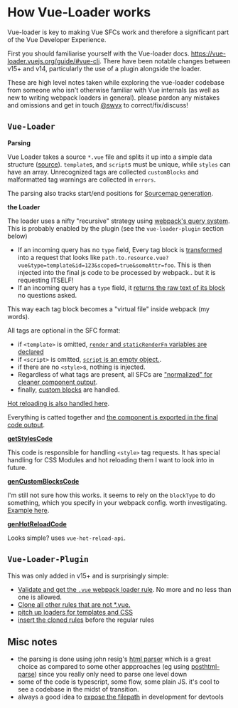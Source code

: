 # How Vue-Loader works

Vue-loader is key to making Vue SFCs work and therefore a significant part of the Vue Developer Experience.

First you should familiarise yourself with the Vue-loader docs. https://vue-loader.vuejs.org/guide/#vue-cli. There have been notable changes between v15+ and v14, particularly the use of a plugin alongside the loader.

These are high level notes taken while exploring the vue-loader codebase from someone who isn't otherwise familiar with Vue internals (as well as new to writing webpack loaders in general). please pardon any mistakes and omissions and get in touch [@swyx](https://twitter.com/swyx) to correct/fix/discuss!

## `Vue-Loader`

**Parsing**

Vue Loader takes a source `*.vue` file and splits it up into a simple data structure ([source](https://github.com/vuejs/vue/blob/dev/src/sfc/parser.js#L14)). `template`s, and `script`s must be unique, while `styles` can have an array. Unrecognized tags are collected `customBlocks` and malformatted tag warnings are collected in `errors`.

The parsing also tracks start/end positions for [Sourcemap generation](https://github.com/vuejs/component-compiler-utils/blob/master/lib/parse.ts#L61).

**the Loader**

The loader uses a nifty "recursive" strategy using [webpack's query system](https://webpack.js.org/api/loaders/#the-loader-context). This is probably enabled by the plugin (see the `vue-loader-plugin` section below)

- If an incoming query has no `type` field, Every tag block is [transformed](https://github.com/vuejs/vue-loader/blob/master/lib/index.js#L118) into a request that looks like `path.to.resource.vue?vue&type=template&id=123&scoped=true&someAttr=foo`. This is then injected into the final js code to be processed by webpack.. but it is requesting ITSELF!
- If an incoming query has a `type` field, it [returns the raw text of its block](https://github.com/vuejs/vue-loader/blob/master/lib/index.js#L79-L84) no questions asked.

This way each tag block becomes a "virtual file" inside webpack (my words).

All tags are optional in the SFC format:

- if `<template>` is omitted, [`render` and `staticRenderFn` variables are declared](https://github.com/vuejs/vue-loader/blob/master/lib/index.js#L111)
- if `<script>` is omitted, [`script` is an empty object.](https://github.com/vuejs/vue-loader/blob/master/lib/index.js#L124).
- if there are no `<style>`s, nothing is injected.
- Regardless of what tags are present, all SFCs are ["normalized" for cleaner component output](https://github.com/vuejs/vue-loader/blob/40bcb3d75cebb5227aa21bd82cb601754b0ce2aa/lib/runtime/componentNormalizer.js).
- finally, [custom blocks](https://github.com/vuejs/vue-loader/blob/master/lib/index.js#L170) are handled.

[Hot reloading is also handled here](https://github.com/vuejs/vue-loader/blob/master/lib/index.js#L179).

Everything is catted together and [the component is exported in the final code output](https://github.com/vuejs/vue-loader/blob/master/lib/index.js#L193).

[**getStylesCode**](https://github.com/vuejs/vue-loader/blob/40bcb3d75cebb5227aa21bd82cb601754b0ce2aa/lib/codegen/styleInjection.js)

This code is responsible for handling `<style>` tag requests. It has special handling for CSS Modules and hot reloading them I want to look into in future.

[**genCustomBlocksCode**](https://github.com/vuejs/vue-loader/blob/40bcb3d75cebb5227aa21bd82cb601754b0ce2aa/lib/codegen/customBlocks.js)

I'm still not sure how this works. it seems to rely on the `blockType` to do something, which you specify in your webpack config. worth investigating. [Example here](https://github.com/vuejs/vue-loader/blob/64af07915ac47ebb6bad3223fd2bd15dee908196/example/webpack.config.js).

[**genHotReloadCode**](https://github.com/vuejs/vue-loader/blob/40bcb3d75cebb5227aa21bd82cb601754b0ce2aa/lib/codegen/hotReload.js)

Looks simple? uses `vue-hot-reload-api`.

## `Vue-Loader-Plugin`

This was only added in v15+ and is surprisingly simple:

- [Validate and get the `.vue` webpack loader rule](https://github.com/vuejs/vue-loader/blob/40bcb3d75cebb5227aa21bd82cb601754b0ce2aa/lib/plugin.js#L34-76). No more and no less than one is allowed.
- [Clone all other rules that are not \*.vue.](https://github.com/vuejs/vue-loader/blob/40bcb3d75cebb5227aa21bd82cb601754b0ce2aa/lib/plugin.js#L80)
- [pitch up loaders for templates and CSS](https://github.com/vuejs/vue-loader/blob/40bcb3d75cebb5227aa21bd82cb601754b0ce2aa/lib/plugin.js#L84-96)
- [insert the cloned rules](https://github.com/vuejs/vue-loader/blob/40bcb3d75cebb5227aa21bd82cb601754b0ce2aa/lib/plugin.js#L101) before the regular rules

## Misc notes

- the parsing is done using john resig's [html parser](https://github.com/vuejs/vue/blob/dev/src/compiler/parser/html-parser.js) which is a great choice as compared to some other appproaches (eg using [posthtml-parse](https://github.com/posthtml/posthtml)) since you really only need to parse one level down
- some of the code is typescript, some flow, some plain JS. it's cool to see a codebase in the midst of transition.
- always a good idea to [expose the filepath](https://github.com/vuejs/vue-loader/blob/master/lib/index.js#L186) in development for devtools

